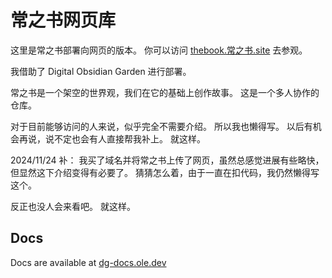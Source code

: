 # 常之书网页库
这里是常之书部署向网页的版本。
你可以访问 [thebook.常之书.site](thebook.常之书.site) 去参观。

我借助了 Digital Obsidian Garden 进行部署。

常之书是一个架空的世界观，我们在它的基础上创作故事。
这是一个多人协作的仓库。

对于目前能够访问的人来说，似乎完全不需要介绍。
所以我也懒得写。
以后有机会再说，说不定也会有人直接帮我补上。
就这样。

2024/11/24 补：
我买了域名并将常之书上传了网页，虽然总感觉进展有些略快，但显然这下介绍变得有必要了。
猜猜怎么着，由于一直在扣代码，我仍然懒得写这个。

反正也没人会来看吧。
就这样。

## Docs
Docs are available at [dg-docs.ole.dev](https://dg-docs.ole.dev/)
